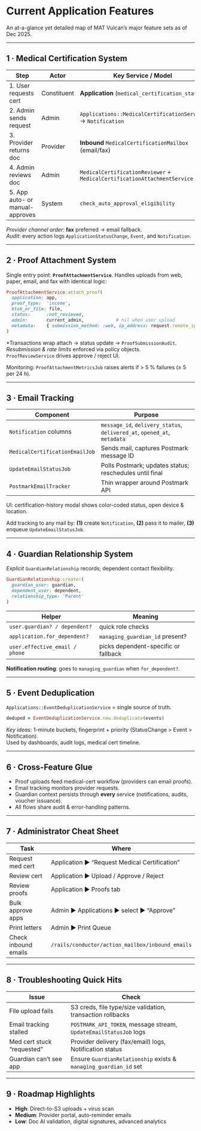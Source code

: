 # Current Application Features

An at-a-glance yet detailed map of MAT Vulcan’s major feature sets as of Dec 2025.

---

## 1 · Medical Certification System

| Step | Actor | Key Service / Model |
|------|-------|---------------------|
| 1. User requests cert | Constituent | **Application** (`medical_certification_status`) |
| 2. Admin sends request | Admin | `Applications::MedicalCertificationService` → `Notification` |
| 3. Provider returns doc | Provider | **Inbound** `MedicalCertificationMailbox` (email/fax) |
| 4. Admin reviews doc | Admin | `MedicalCertificationReviewer` + `MedicalCertificationAttachmentService` |
| 5. App auto- or manual-approves | System | `check_auto_approval_eligibility` |

*Provider channel order*: **fax** preferred → email fallback.  
*Audit*: every action logs `ApplicationStatusChange`, `Event`, and `Notification`.

---

## 2 · Proof Attachment System

Single entry point: **`ProofAttachmentService`**. Handles uploads from web, paper, email, and fax with identical logic:

```ruby
ProofAttachmentService.attach_proof(
  application: app,
  proof_type:  'income',
  blob_or_file: file,
  status:      :not_reviewed,
  admin:       current_admin,            # nil when user upload
  metadata:    { submission_method: :web, ip_address: request.remote_ip }
)
```

*Transactions wrap attach → status update → `ProofSubmissionAudit`.  
*Resubmission & rate limits* enforced via policy objects.  
`ProofReviewService` drives approve / reject UI.

Monitoring: `ProofAttachmentMetricsJob` raises alerts if > 5 % failures (≥ 5 per 24 h).

---

## 3 · Email Tracking

| Component | Purpose |
|-----------|---------|
| `Notification` columns | `message_id`, `delivery_status`, `delivered_at`, `opened_at`, `metadata` |
| `MedicalCertificationEmailJob` | Sends mail, captures Postmark message ID |
| `UpdateEmailStatusJob` | Polls Postmark; updates status; reschedules until final |
| `PostmarkEmailTracker` | Thin wrapper around Postmark API |

UI: certification-history modal shows color-coded status, open device & location.

Add tracking to any mail by: **(1)** create `Notification`, **(2)** pass it to mailer, **(3)** enqueue `UpdateEmailStatusJob`.

---

## 4 · Guardian Relationship System

*Explicit* `GuardianRelationship` records; dependent contact flexibility.

```ruby
GuardianRelationship.create!(
  guardian_user: guardian,
  dependent_user: dependent,
  relationship_type: 'Parent'
)
```

| Helper | Meaning |
|--------|---------|
| `user.guardian? / dependent?` | quick role checks |
| `application.for_dependent?` | `managing_guardian_id` present? |
| `user.effective_email / phone` | picks dependent-specific or fallback |

**Notification routing**: goes to `managing_guardian` when `for_dependent?`.

---

## 5 · Event Deduplication

`Applications::EventDeduplicationService` = single source of truth.

```ruby
deduped = EventDeduplicationService.new.deduplicate(events)
```

*Key ideas*: 1-minute buckets, fingerprint + priority (StatusChange > Event > Notification).  
Used by dashboards, audit logs, medical cert timeline.

---

## 6 · Cross-Feature Glue

* Proof uploads feed medical-cert workflow (providers can email proofs).
* Email tracking monitors provider requests.
* Guardian context persists through **every** service (notifications, audits, voucher issuance).
* All flows share audit & error-handling patterns.

---

## 7 · Administrator Cheat Sheet

| Task | Where |
|------|-------|
| Request med cert | Application ▶ “Request Medical Certification” |
| Review cert | Application ▶ Upload / Approve / Reject |
| Review proofs | Application ▶ Proofs tab |
| Bulk approve apps | Admin ▶ Applications ▶ select ▶ “Approve” |
| Print letters | Admin ▶ Print Queue |
| Check inbound emails | `/rails/conductor/action_mailbox/inbound_emails` |

---

## 8 · Troubleshooting Quick Hits

| Issue | Check |
|-------|-------|
| File upload fails | S3 creds, file type/size validation, transaction rollbacks |
| Email tracking stalled | `POSTMARK_API_TOKEN`, message stream, `UpdateEmailStatusJob` logs |
| Med cert stuck “requested” | Provider delivery (fax/email) logs, Notification status |
| Guardian can’t see app | Ensure `GuardianRelationship` exists & `managing_guardian_id` set |

---

## 9 · Roadmap Highlights

* **High**: Direct-to-S3 uploads + virus scan  
* **Medium**: Provider portal, auto-reminder emails  
* **Low**: Doc AI validation, digital signatures, advanced analytics